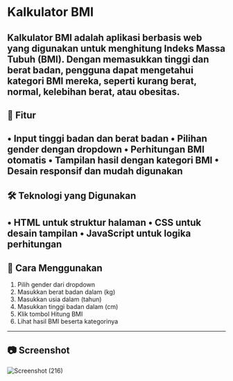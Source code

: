 Kalkulator BMI 
==============================================================
Kalkulator BMI adalah aplikasi berbasis web yang digunakan untuk menghitung Indeks Massa Tubuh (BMI). Dengan memasukkan tinggi dan berat badan, pengguna dapat mengetahui kategori BMI mereka, seperti kurang berat, normal, kelebihan berat, atau obesitas.
--------------------------------------------------------------------
🚀 Fitur
-----------------------------------------------------
•	Input tinggi badan dan berat badan
•	Pilihan gender dengan dropdown
•	Perhitungan BMI otomatis
•	Tampilan hasil dengan kategori BMI
•	Desain responsif dan mudah digunakan
-----------------------------------------------------
🛠️ Teknologi yang Digunakan
-----------------------------------------------------
•	HTML untuk struktur halaman
•	CSS untuk desain tampilan
•	JavaScript untuk logika perhitungan
-----------------------------------------------------
📌 Cara Menggunakan
-----------------------------------------------------
1.	Pilih gender dari dropdown
2.	Masukkan berat badan dalam (kg)
3.	Masukkan usia dalam (tahun)
4.	Masukkan tinggi badan dalam (cm)
5.	Klik tombol Hitung BMI
6.	Lihat hasil BMI beserta kategorinya
   -----------------------------------------------------
📷 Screenshot
-----------------------------------------------------
 ![Screenshot (216)](https://github.com/user-attachments/assets/0592af0a-718c-42d4-b3c4-04977858cc2a)


